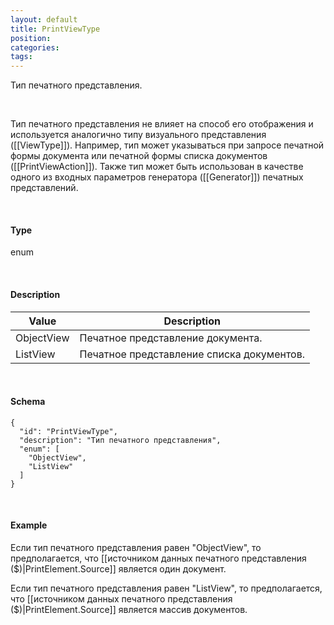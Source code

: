 ```yaml
---
layout: default
title: PrintViewType
position: 
categories: 
tags: 
---
```


Тип печатного представления.

   

Тип печатного представления не влияет на способ его отображения и используется аналогично типу визуального представления ([[ViewType]]). Например, тип может указываться при запросе печатной формы документа или печатной формы списка документов ([[PrintViewAction]]). Также тип может быть использован в качестве одного из входных параметров генератора ([[Generator]]) печатных представлений.

   

#### Type

enum

   

#### Description  

|Value|Description|
|-----|-----------|
|ObjectView|Печатное представление документа.|
|ListView|Печатное представление списка документов.|

   

#### Schema

```
{
  "id": "PrintViewType",
  "description": "Тип печатного представления",
  "enum": [
    "ObjectView",
    "ListView"
  ]
}
```

   

#### Example

Если тип печатного представления равен "ObjectView", то предполагается, что [[источником данных печатного представления ($)|PrintElement.Source]] является один документ.

Если тип печатного представления равен "ListView", то предполагается, что [[источником данных печатного представления ($)|PrintElement.Source]] является массив документов.

   

 

